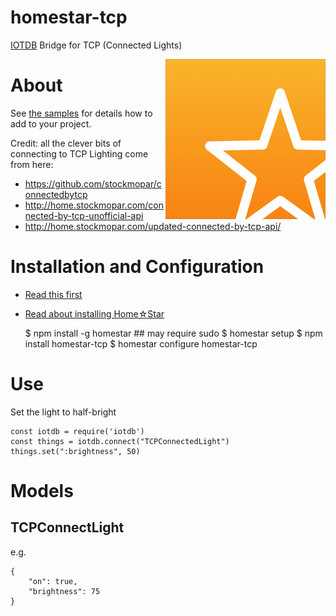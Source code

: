 # homestar-tcp
[IOTDB](https://github.com/dpjanes/node-iotdb) Bridge for TCP (Connected Lights)

<img src="https://raw.githubusercontent.com/dpjanes/iotdb-homestar/master/docs/HomeStar.png" align="right" />

# About

See <a href="samples/">the samples</a> for details how to add to your project.

Credit: all the clever bits of connecting to TCP Lighting come from here:

*  https://github.com/stockmopar/connectedbytcp
*  http://home.stockmopar.com/connected-by-tcp-unofficial-api
*  http://home.stockmopar.com/updated-connected-by-tcp-api/

# Installation and Configuration

* [Read this first](https://github.com/dpjanes/node-iotdb/blob/master/docs/install.md)
* [Read about installing Home☆Star](https://github.com/dpjanes/node-iotdb/blob/master/docs/homestar.md) 

    $ npm install -g homestar    ## may require sudo
    $ homestar setup
    $ npm install homestar-tcp
    $ homestar configure homestar-tcp

# Use

Set the light to half-bright

	const iotdb = require('iotdb')
	const things = iotdb.connect("TCPConnectedLight")
	things.set(":brightness", 50)

# Models

## TCPConnectLight

e.g.

    {
        "on": true,
        "brightness": 75
    }
